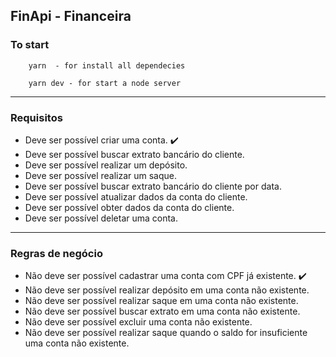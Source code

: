 ## FinApi - Financeira



### To start
    
        yarn  - for install all dependecies
    
        yarn dev - for start a node server
    

---

### Requisitos

- Deve ser possível criar uma conta. ✔️
- Deve ser possível buscar extrato bancário do cliente.
- Deve ser possível realizar um depósito.
- Deve ser possível realizar um saque.
- Deve ser possível buscar extrato bancário do cliente por data.
- Deve ser possível atualizar dados da conta do cliente.
- Deve ser possível obter dados da conta do cliente.
- Deve ser possível deletar uma conta.

--- 

### Regras de negócio

- Não deve ser possível cadastrar uma conta com CPF já existente. ✔️
- Não deve ser possível realizar depósito em uma conta não existente.
- Não deve ser possível realizar saque em uma conta não existente.
- Não deve ser possível buscar extrato em uma conta não existente.
- Não deve ser possível excluir uma conta não existente.
- Não deve ser possível realizar saque quando o saldo for insuficiente uma conta não existente.
